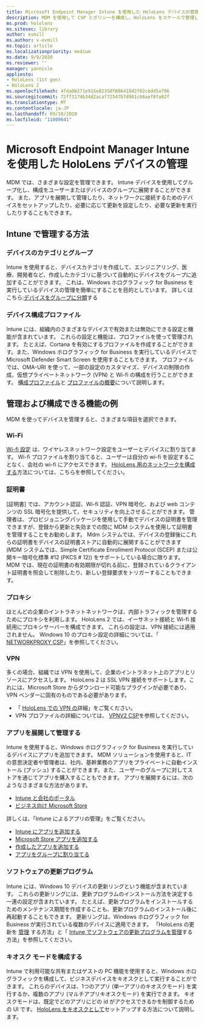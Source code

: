 ```yaml
---
title: Microsoft Endpoint Manager Intune を使用した HoloLens デバイスの管理
description: MDM を使用して CSP とポリシーを構成し、HoloLens をスケールで管理します。
ms.prod: hololens
ms.sitesec: library
author: evmill
ms.author: v-evmill
ms.topic: article
ms.localizationpriority: medium
ms.date: 9/9/2020
ms.reviewer: ''
manager: yannisle
appliesto:
- HoloLens (1st gen)
- HoloLens 2
ms.openlocfilehash: 4fda0b271e915e82350f806418d2f02cbdd5a796
ms.sourcegitcommit: 72ff3174b34d2acaf72547b7d981c66aef8fa82f
ms.translationtype: MT
ms.contentlocale: ja-JP
ms.lasthandoff: 09/10/2020
ms.locfileid: "11009641"
---
```

# Microsoft Endpoint Manager Intune を使用した HoloLens デバイスの管理

MDM では、さまざまな設定を管理できます。 Intune デバイスを使用してグループ化し、構成をユーザーまたはデバイスのグループに展開することができます。 また、アプリを展開して管理したり、ネットワークに接続するためのデバイスをセットアップしたり、必要に応じて更新を設定したり、必要な更新を実行したりすることもできます。 

## Intune で管理する方法

### デバイスのカテゴリとグループ
Intune を使用すると、デバイスカテゴリを作成して、エンジニアリング、医療、開発者など、作成したカテゴリに基づいて自動的にデバイスをグループに追加することができます。 これは、Windows ホログラフィック for Business を実行しているデバイスの管理を簡単にすることを目的としています。
詳しくはこちら:[デバイスをグループに分類](https://docs.microsoft.com/mem/intune/enrollment/device-group-mapping)する

### デバイス構成プロファイル
Intune には、組織内のさまざまなデバイスで有効または無効にできる設定と機能が含まれています。 これらの設定と機能は、プロファイルを使って管理されます。 たとえば、Cortana を有効にするプロファイルを作成することができます。また、Windows ホログラフィック for Business を実行しているデバイスで Microsoft Defender Smart Screen を使用することもできます。
プロファイルでは、OMA-URI を使って、一部の設定のカスタマイズ、デバイスの制限の作成、仮想プライベートネットワーク (VPN) と Wi-fi の構成を行うことができます。
[構成プロファイル](https://docs.microsoft.com/mem/intune/configuration/device-profiles)と [プロファイルの概要](https://docs.microsoft.com/mem/intune/configuration/device-profile-create)について説明します。

## 管理および構成できる機能の例

MDM を使ってデバイスを管理すると、さまざまな項目を選択できます。 

### Wi-Fi
[Wi-fi 設定](https://docs.microsoft.com/mem/intune/configuration/wi-fi-settings-configure) は、ワイヤレスネットワーク設定をユーザーとデバイスに割り当てます。 Wi-fi プロファイルを割り当てると、ユーザーは自分の wi-fi を設定することなく、会社の wi-fi にアクセスできます。
[HoloLens 用のネットワークを構成する](hololens-commercial-infrastructure.md)方法については、こちらを参照してください。

### 証明書
[証明書] では、アカウント認証、Wi-fi 認証、VPN 暗号化、および web コンテンツの SSL 暗号化を提供して、セキュリティを向上させることができます。 管理者は、プロビジョニングパッケージを使用して手動でデバイスの証明書を管理できますが、登録から更新と失効までの間に MDM システムを使用して証明書を管理することをお勧めします。 Mdm システムでは、デバイスの登録後にこれらの証明書をデバイスの証明書ストアに自動的に展開することができます (MDM システムでは、Simple Certificate Enrollment Protocol (SCEP) または公開キー暗号化標準 #12 (PKCS # 12)) をサポートしている場合に限ります。 MDM では、現在の証明書の有効期限が切れる前に、登録されているクライアント証明書を照会して削除したり、新しい登録要求をトリガーすることもできます。 

### プロキシ
ほとんどの企業のイントラネットネットワークは、内部トラフィックを管理するためにプロキシを利用します。 HoloLens 2 では、イーサネット接続と Wi-fi 接続用にプロキシサーバーを構成できます。 これらの設定は、VPN 接続には適用されません。 Windows 10 のプロキシ設定の詳細については、「 [NETWORKPROXY CSP](https://docs.microsoft.com/windows/client-management/mdm/networkproxy-csp)」を参照してください。

### VPN
多くの場合、組織では VPN を使用して、企業のイントラネット上のアプリとリソースにアクセスします。 HoloLens 2 は SSL VPN 接続をサポートします。これには、Microsoft Store からダウンロード可能なプラグインが必要であり、VPN ベンダーに固有のものである必要があります。 
- 「 [HoloLens での VPN の](hololens-network.md#vpn)詳細」をご覧ください。
- VPN プロファイルの詳細については、 [VPNV2 CSP](https://docs.microsoft.com/windows/client-management/mdm/vpnv2-csp)を参照してください。

### アプリを展開して管理する
Intune を使用すると、Windows ホログラフィック for Business を実行しているデバイスにアプリを追加できます。 MDM ソリューションを使用すると、IT の意思決定者や管理者は、社内、基幹業務のアプリをプライベートに自動インストール (プッシュ) することができます。また、ユーザーのグループに対してストアを通じてアプリを購入することもできます。 アプリを展開するには、次のようなさまざまな方法があります。
-   [Intune と会社のポータル]( app-deploy-intune.md)
-   [ビジネス向け Microsoft Store]( app-deploy-store-business.md)

詳しくは、「Intune によるアプリの管理」をご覧ください。
-   [Intune にアプリを追加する](https://docs.microsoft.com/mem/intune/apps/apps-add)
-   [Microsoft Store アプリを追加する](https://docs.microsoft.com/mem/intune/apps/store-apps-windows)
-   [作成したアプリを追加する](https://docs.microsoft.com/mem/intune/apps/lob-apps-windows)
- [アプリをグループに割り当てる](https://docs.microsoft.com/mem/intune/apps/apps-deploy)

### ソフトウェアの更新プログラム
Intune には、Windows 10 デバイスの更新リングという機能が含まれています。 これらの更新リングには、更新プログラムのインストール方法を決定する一連の設定が含まれています。 たとえば、更新プログラムをインストールするためのメンテナンス期間を作成することも、更新プログラムのインストール後に再起動することもできます。 更新リングは、Windows ホログラフィック for Business が実行されている複数のデバイスに適用できます。
「HoloLens の更新を [管理](hololens-updates.md) する方法」と「 [Intune でソフトウェアの更新プログラムを管理](https://docs.microsoft.com/mem/intune/protect/windows-update-for-business-configure)する方法」を参照してください。

### キオスク モードを構成する
Intune で利用可能な共有またはゲストの PC 機能を使用すると、Windows ホログラフィックを構成して、ビジネスデバイスをキオスクとして実行することができます。 これらのデバイスは、1つのアプリ (単一アプリのキオスクモード) を実行するか、複数のアプリ (マルチアプリキオスクモード) を実行できます。 キオスクモードは、既定でどのアプリにどの id がアクセスできるかを制御するための UI です。
[HoloLens をキオスクとして]( hololens-kiosk.md)セットアップする方法について説明します。

